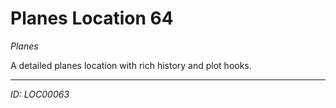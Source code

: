 # Planes Location 64

*Planes*

A detailed planes location with rich history and plot hooks.

---
*ID: LOC00063*